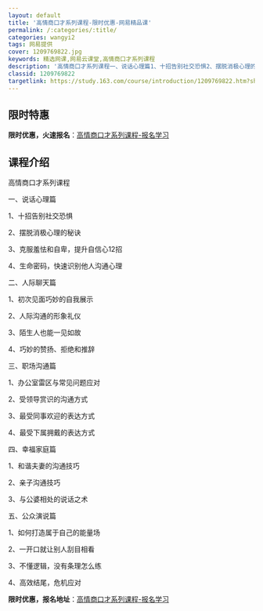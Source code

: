 ```yaml
---
layout: default
title: '高情商口才系列课程-限时优惠-网易精品课'
permalink: /:categories/:title/
categories: wangyi2
tags: 网易提供
cover: 1209769822.jpg
keywords: 精选网课,网易云课堂,高情商口才系列课程
description: '高情商口才系列课程一、说话心理篇1、十招告别社交恐惧2、摆脱消极心理的秘诀3、克服羞怯和自卑，提升自信心12招4、生命密'
classid: 1209769822
targetlink: https://study.163.com/course/introduction/1209769822.htm?share=1&shareId=1025206652&utm_campaign=share&utm_medium=iphoneShare&utm_source=&utm_u=1025206652
---
```


## 限时特惠

**限时优惠，火速报名**：[高情商口才系列课程-报名学习](https://study.163.com/course/introduction/1209769822.htm?share=1&shareId=1025206652&utm_campaign=share&utm_medium=iphoneShare&utm_source=&utm_u=1025206652)

## 课程介绍

高情商口才系列课程

一、说话心理篇

1、十招告别社交恐惧

2、摆脱消极心理的秘诀

3、克服羞怯和自卑，提升自信心12招

4、生命密码，快速识别他人沟通心理

二、人际聊天篇

1、初次见面巧妙的自我展示

2、人际沟通的形象礼仪

3、陌生人也能一见如故

4、巧妙的赞扬、拒绝和推辞

三、职场沟通篇

1、办公室雷区与常见问题应对

2、受领导赏识的沟通方式

3、最受同事欢迎的表达方式

4、最受下属拥戴的表达方式

四、幸福家庭篇

1、和谐夫妻的沟通技巧

2、亲子沟通技巧

3、与公婆相处的说话之术

五、公众演说篇

1、如何打造属于自己的能量场

2、一开口就让别人刮目相看

3、不懂逻辑，没有条理怎么练

4、高效结尾，危机应对

**限时优惠，报名地址**：[高情商口才系列课程-报名学习](https://study.163.com/course/introduction/1209769822.htm?share=1&shareId=1025206652&utm_campaign=share&utm_medium=iphoneShare&utm_source=&utm_u=1025206652)

